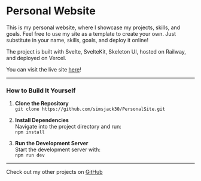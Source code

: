 # Personal Website

This is my personal website, where I showcase my projects, skills, and goals. Feel free to use my site as a template to create your own. Just substitute in your name, skills, goals, and deploy it online!

The project is built with Svelte, SvelteKit, Skeleton UI, hosted on Railway, and deployed on Vercel.

You can visit the live site [here](https://jacksims.dev/)!

---
### How to Build It Yourself

1. **Clone the Repository**  
   `git clone https://github.com/simsjack30/PersonalSite.git`

2. **Install Dependencies**  
   Navigate into the project directory and run:  
   `npm install`

3. **Run the Development Server**  
   Start the development server with:  
   `npm run dev`

---
Check out my other projects on [GitHub](https://github.com/yourusername?tab=repositories)
